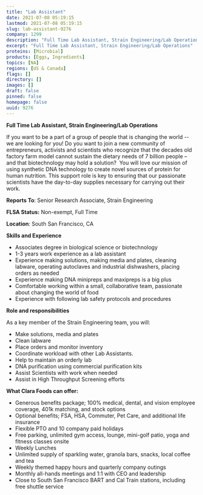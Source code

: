 ```yaml
---
title: "Lab Assistant"
date: 2021-07-08 05:19:15
lastmod: 2021-07-08 05:19:15
slug: lab-assistant-9276
company: 1299
description: "Full Time Lab Assistant, Strain Engineering/Lab Operations"
excerpt: "Full Time Lab Assistant, Strain Engineering/Lab Operations"
proteins: [Microbial]
products: [Eggs, Ingredients]
topics: [NA]
regions: [US & Canada]
flags: []
directory: []
images: []
draft: false
pinned: false
homepage: false
uuid: 9276
---
```

<p><strong>Full Time Lab Assistant, Strain Engineering/Lab Operations</strong></p>
<p>If you want to be a part of a group of people that is changing the world -- we are looking for you! Do you want to join a new community of entrepreneurs, activists and scientists who recognize that the decades old factory farm model cannot sustain the dietary needs of 7 billion people – and that biotechnology may hold a solution?  You will love our mission of using synthetic DNA technology to create novel sources of protein for human nutrition. This support role is key to ensuring that our passionate scientists have the day-to-day supplies necessary for carrying out their work.</p>
<p><strong>Reports To</strong>: Senior Research Associate, Strain Engineering</p>
<p><strong>FLSA Status:</strong> Non-exempt, Full Time</p>
<p><strong>Location</strong>: South San Francisco, CA</p>
<p><strong>Skills and Experience</strong></p>
<ul>
<li>Associates degree in biological science or biotechnology</li>
<li>1-3 years work experience as a lab assistant</li>
<li>Experience making solutions, making media and plates, cleaning labware, operating autoclaves and industrial dishwashers, placing orders as needed</li>
<li>Experience making DNA minipreps and maxipreps is a big plus</li>
<li>Comfortable working within a small, collaborative team, passionate about changing the world of food</li>
<li>Experience with following lab safety protocols and procedures</li>
</ul>
<p><strong>Role and responsibilities</strong></p>
<p>As a key member of the Strain Engineering team, you will:</p>
<ul>
<li>Make solutions, media and plates</li>
<li>Clean labware </li>
<li>Place orders and monitor inventory</li>
<li>Coordinate workload with other Lab Assistants.</li>
<li>Help to maintain an orderly lab</li>
<li>DNA purification using commercial purification kits</li>
<li>Assist Scientists with work when needed</li>
<li>Assist in High Throughput Screening efforts</li>
</ul>
<p><strong>What Clara Foods can offer:</strong></p>
<ul>
<li>Generous benefits package; 100% medical, dental, and vision employee coverage, 401k matching, and stock options</li>
<li>Optional benefits; FSA, HSA, Commuter, Pet Care, and additional life insurance</li>
<li>Flexible PTO and 10 company paid holidays</li>
<li>Free parking, unlimited gym access, lounge, mini-golf patio, yoga and fitness classes onsite</li>
<li>Weekly Lunches</li>
<li>Unlimited supply of sparkling water, granola bars, snacks, local coffee and tea</li>
<li>Weekly themed happy hours and quarterly company outings</li>
<li>Monthly all-hands meetings and 1:1 with CEO and leadership</li>
<li>Close to South San Francisco BART and Cal Train stations, including free shuttle service</li>
</ul>
